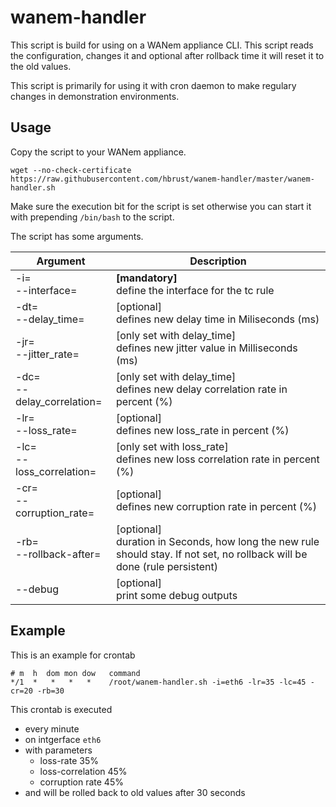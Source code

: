 # wanem-handler

This script is build for using on a WANem appliance CLI. This script reads the configuration, changes it and optional after rollback time it will reset it to the old values.

This script is primarily for using it with cron daemon to make regulary changes in demonstration environments.

## Usage

Copy the script to your WANem appliance.
```
wget --no-check-certificate https://raw.githubusercontent.com/hbrust/wanem-handler/master/wanem-handler.sh
```

Make sure the execution bit for the script is set otherwise you can start it with prepending `/bin/bash` to the script.

The script has some arguments.

| Argument       | Description                  |
|----------------|------------------------------|
| -i=<br>--interface= | **[mandatory]**<br>define the interface for the tc rule |
| -dt=<br>--delay_time= | [optional]<br>defines new delay time in Miliseconds (ms)|
| -jr=<br>--jitter_rate= | [only set with delay_time]<br>defines new jitter value in Milliseconds (ms) |
| -dc=<br>--delay_correlation= | [only set with delay_time]<br>defines new delay correlation rate in percent (%) |
| -lr=<br>--loss_rate= | [optional]<br>defines new loss_rate in percent (%)      |
| -lc=<br>--loss_correlation= | [only set with loss_rate]<br>defines new loss correlation rate in percent (%)       |
| -cr=<br>--corruption_rate=  | [optional]<br>defines new corruption rate in percent (%)     |
| -rb=<br>--rollback-after= | [optional]<br>duration in Seconds, how long the new rule should stay. If not set, no rollback will be done (rule persistent)       |
| --debug  | [optional]<br>print some debug outputs |

## Example

This is an example for crontab
```
# m  h  dom mon dow   command
*/1  *   *   *   *    /root/wanem-handler.sh -i=eth6 -lr=35 -lc=45 -cr=20 -rb=30
```

This crontab is executed
- every minute
- on intgerface `eth6`
- with parameters
  - loss-rate 35%
  - loss-correlation 45%
  - corruption rate 45%
- and will be rolled back to old values after 30 seconds
